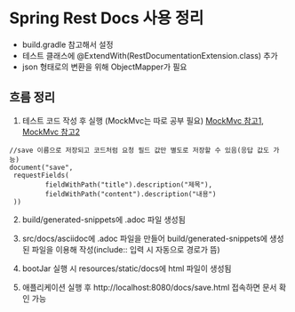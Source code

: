 # Spring Rest Docs 사용 정리
* build.gradle 참고해서 설정
* 테스트 클래스에 @ExtendWith(RestDocumentationExtension.class) 추가
* json 형태로의 변환을 위해 ObjectMapper가 필요

## 흐름 정리
1. 테스트 코드 작성 후 실행 (MockMvc는 따로 공부 필요)  [MockMvc 참고1](https://velog.io/@jkijki12/Spring-MockMvc), [MockMvc 참고2](https://shinsunyoung.tistory.com/52)

```
//save 이름으로 저장되고 코드처럼 요청 필드 값만 별도로 저장할 수 있음(응답 값도 가능)  
document("save",
 requestFields(
         fieldWithPath("title").description("제목"),
         fieldWithPath("content").description("내용")
 ))
```


2. build/generated-snippets에 .adoc 파일 생성됨  

3. src/docs/asciidoc에 .adoc 파일을 만들어 build/generated-snippets에 생성된 파일을 이용해 작성(include:: 입력 시 자동으로 경로가 뜸)  

4. bootJar 실행 시 resources/static/docs에 html 파일이 생성됨  

5. 애플리케이션 실행 후 http://localhost:8080/docs/save.html 접속하면 문서 확인 가능
